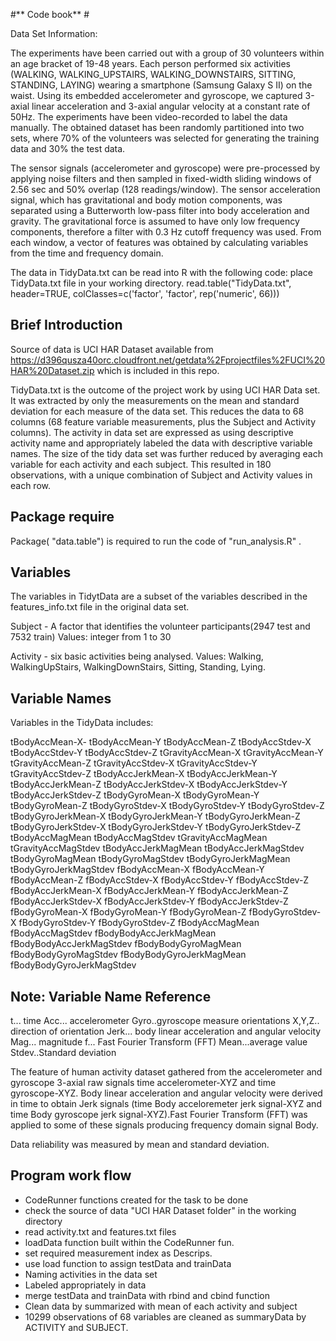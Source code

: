 #** Code book** #


Data Set Information:

The experiments have been carried out with a group of 30 volunteers within an age bracket of 19-48 years. Each person performed six activities (WALKING, WALKING_UPSTAIRS, WALKING_DOWNSTAIRS, SITTING, STANDING, LAYING) wearing a smartphone (Samsung Galaxy S II) on the waist. Using its embedded accelerometer and gyroscope, we captured 3-axial linear acceleration and 3-axial angular velocity at a constant rate of 50Hz. The experiments have been video-recorded to label the data manually. The obtained dataset has been randomly partitioned into two sets, where 70% of the volunteers was selected for generating the training data and 30% the test data.

The sensor signals (accelerometer and gyroscope) were pre-processed by applying noise filters and then sampled in fixed-width sliding windows of 2.56 sec and 50% overlap (128 readings/window). The sensor acceleration signal, which has gravitational and body motion components, was separated using a Butterworth low-pass filter into body acceleration and gravity. The gravitational force is assumed to have only low frequency components, therefore a filter with 0.3 Hz cutoff frequency was used. From each window, a vector of features was obtained by calculating variables from the time and frequency domain.



The data in TidyData.txt can be read into R with the following code:
place TidyData.txt file in your working directory.
read.table("TidyData.txt", header=TRUE, colClasses=c('factor', 'factor', rep('numeric', 66)))

## Brief Introduction ##

Source of data is UCI HAR Dataset available from https://d396qusza40orc.cloudfront.net/getdata%2Fprojectfiles%2FUCI%20HAR%20Dataset.zip which is included in this repo. 
 
TidyData.txt is the outcome of the project work by using UCI HAR Data set. It was extracted by only the measurements on the mean and standard deviation for each measure of the data set. This reduces the data to 68 columns (68 feature variable measurements, plus the Subject and Activity columns). The activity in data set are expressed as using descriptive activity name and appropriately labeled the data with descriptive variable names.  The size of the tidy data set was further reduced by averaging each variable for each activity and each subject. This resulted in 180 observations, with a unique combination of Subject and Activity values in each row. 

## Package require ##
Package( "data.table") is required to run the code of "run_analysis.R" .


## Variables ##
The variables in TidytData are a subset of the variables described in the features_info.txt file in the original data set. 

Subject - A factor that identifies the volunteer participants(2947 test and 7532 train)
Values: integer from 1 to 30 

Activity - six basic activities being analysed.
Values: Walking, WalkingUpStairs, WalkingDownStairs, Sitting, Standing, Lying.

## Variable Names ##
Variables in the TidyData includes:


tBodyAccMean-X- 
tBodyAccMean-Y
tBodyAccMean-Z
tBodyAccStdev-X
tBodyAccStdev-Y
tBodyAccStdev-Z
tGravityAccMean-X
tGravityAccMean-Y
tGravityAccMean-Z
tGravityAccStdev-X
tGravityAccStdev-Y
tGravityAccStdev-Z
tBodyAccJerkMean-X
tBodyAccJerkMean-Y
tBodyAccJerkMean-Z
tBodyAccJerkStdev-X
tBodyAccJerkStdev-Y
tBodyAccJerkStdev-Z
tBodyGyroMean-X
tBodyGyroMean-Y
tBodyGyroMean-Z
tBodyGyroStdev-X
tBodyGyroStdev-Y
tBodyGyroStdev-Z
tBodyGyroJerkMean-X
tBodyGyroJerkMean-Y
tBodyGyroJerkMean-Z
tBodyGyroJerkStdev-X
tBodyGyroJerkStdev-Y
tBodyGyroJerkStdev-Z
tBodyAccMagMean
tBodyAccMagStdev
tGravityAccMagMean
tGravityAccMagStdev
tBodyAccJerkMagMean
tBodyAccJerkMagStdev
tBodyGyroMagMean
tBodyGyroMagStdev
tBodyGyroJerkMagMean
tBodyGyroJerkMagStdev
fBodyAccMean-X
fBodyAccMean-Y
fBodyAccMean-Z
fBodyAccStdev-X
fBodyAccStdev-Y
fBodyAccStdev-Z
fBodyAccJerkMean-X
fBodyAccJerkMean-Y
fBodyAccJerkMean-Z
fBodyAccJerkStdev-X
fBodyAccJerkStdev-Y
fBodyAccJerkStdev-Z
fBodyGyroMean-X
fBodyGyroMean-Y
fBodyGyroMean-Z
fBodyGyroStdev-X
fBodyGyroStdev-Y
fBodyGyroStdev-Z
fBodyAccMagMean
fBodyAccMagStdev
fBodyBodyAccJerkMagMean
fBodyBodyAccJerkMagStdev
fBodyBodyGyroMagMean
fBodyBodyGyroMagStdev
fBodyBodyGyroJerkMagMean
fBodyBodyGyroJerkMagStdev

## Note: Variable Name Reference ##
t... time
Acc... accelerometer
Gyro..gyroscope measure orientations
X,Y,Z.. direction of orientation
Jerk... body linear acceleration and angular velocity 
Mag... magnitude
f... Fast Fourier Transform (FFT)
Mean...average value
Stdev..Standard deviation


The feature of human activity dataset gathered from the accelerometer and gyroscope 3-axial raw signals time accelerometer-XYZ and time gyroscope-XYZ.
Body linear acceleration and angular velocity were derived in time to obtain Jerk signals (time Body acceloremeter jerk signal-XYZ and time Body gyroscope jerk signal-XYZ).Fast Fourier Transform (FFT) was applied to some of these signals producing frequency domain signal Body.

Data reliability was measured by mean and standard deviation.



## Program work flow ##

- CodeRunner functions created for the task to be done
- check the source of data "UCI HAR Dataset folder" in the working directory
- read activity.txt and features.txt files
- loadData function built within the CodeRunner fun.
- set required measurement index as Descrips.
- use load function to assign testData and trainData
- Naming activities in the data set 
- Labeled appropriately in data
- merge testData and trainData with rbind and cbind function
- Clean data by summarized with mean of each activity and subject
- 10299 observations of 68 variables are cleaned as summaryData by ACTIVITY and SUBJECT. 



